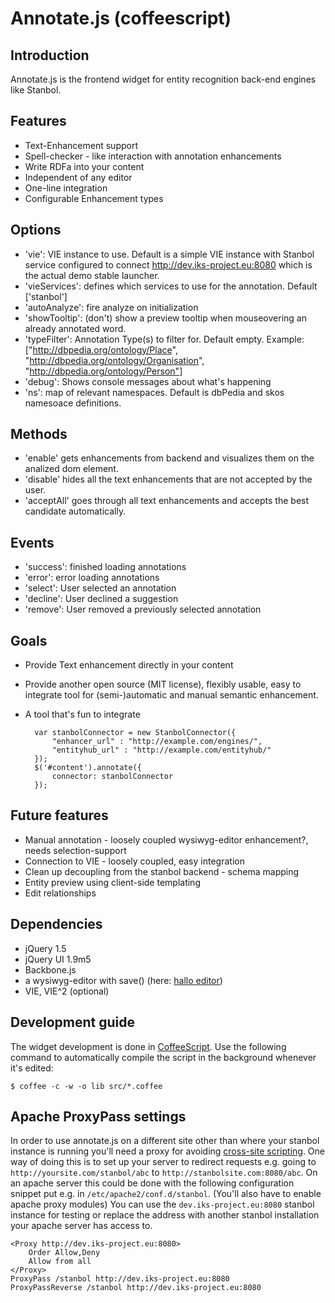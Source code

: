 # Annotate.js (coffeescript)
## Introduction
Annotate.js is the frontend widget for entity recognition back-end engines like Stanbol.

## Features

* Text-Enhancement support
* Spell-checker - like interaction with annotation enhancements
* Write RDFa into your content
* Independent of any editor
* One-line integration
* Configurable Enhancement types

## Options
* 'vie': VIE instance to use. Default is a simple VIE instance with Stanbol service 
configured to connect http://dev.iks-project.eu:8080 which is the actual demo stable launcher.
* 'vieServices': defines which services to use for the annotation. Default ['stanbol']
* 'autoAnalyze': fire analyze on initialization
* 'showTooltip': (don't) show a preview tooltip when mouseovering an already annotated word.
* 'typeFilter': Annotation Type(s) to filter for. Default empty. Example: 
["http://dbpedia.org/ontology/Place", "http://dbpedia.org/ontology/Organisation", "http://dbpedia.org/ontology/Person"]
* 'debug': Shows console messages about what's happening
* 'ns': map of relevant namespaces. Default is dbPedia and skos namesoace definitions.

## Methods
* 'enable' gets enhancements from backend and visualizes them on the analized dom element.
* 'disable' hides all the text enhancements that are not accepted by the user.
* 'acceptAll' goes through all text enhancements and accepts the best candidate
automatically.

## Events
* 'success': finished loading annotations
* 'error': error loading annotations
* 'select': User selected an annotation
* 'decline': User declined a suggestion
* 'remove': User removed a previously selected annotation

## Goals

* Provide Text enhancement directly in your content
* Provide another open source (MIT license), flexibly usable, easy to integrate tool for (semi-)automatic and manual semantic enhancement.
* A tool that's fun to integrate

        var stanbolConnector = new StanbolConnector({
            "enhancer_url" : "http://example.com/engines/",
            "entityhub_url" : "http://example.com/entityhub/"
        });
        $('#content').annotate({
            connector: stanbolConnector
        });

## Future features

* Manual annotation - loosely coupled wysiwyg-editor enhancement?, needs selection-support
* Connection to VIE - loosely coupled, easy integration
* Clean up decoupling from the stanbol backend - schema mapping
* Entity preview using client-side templating
* Edit relationships

## Dependencies

* jQuery 1.5
* jQuery UI 1.9m5
* Backbone.js
* a wysiwyg-editor with save() (here: [hallo editor](https://github.com/bergie/hallo))
* VIE, VIE^2 (optional)

## Development guide
The widget development is done in [CoffeeScript](http://jashkenas.github.com/coffee-script/). Use the following command to automatically compile the script in the background whenever it's edited:

    $ coffee -c -w -o lib src/*.coffee

## Apache ProxyPass settings
In order to use annotate.js on a different site other than where your stanbol instance is running you'll need a proxy for avoiding [cross-site scripting](http://en.wikipedia.org/wiki/Cross-site_scripting). One way of doing this is to set up your server to redirect requests e.g. going to `http://yoursite.com/stanbol/abc` to `http://stanbolsite.com:8080/abc`. On an apache server this could be done with the following configuration snippet put e.g. in `/etc/apache2/conf.d/stanbol`. (You'll also have to enable apache proxy modules) You can use the `dev.iks-project.eu:8080` stanbol instance for testing or replace the address with another stanbol installation your apache server has access to.

    <Proxy http://dev.iks-project.eu:8080>
        Order Allow,Deny
        Allow from all
    </Proxy>
    ProxyPass /stanbol http://dev.iks-project.eu:8080
    ProxyPassReverse /stanbol http://dev.iks-project.eu:8080

